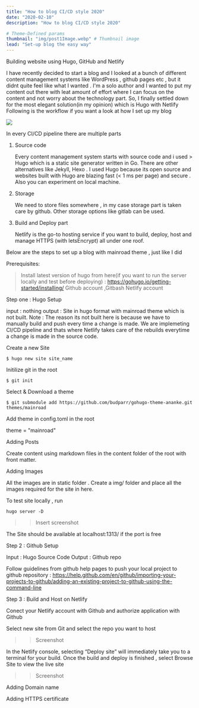 ```yaml
---
title: "How to blog CI/CD style 2020"
date: "2020-02-10"
description: "How to blog CI/CD style 2020"

# Theme-Defined params
thumbnail: "img/post1Image.webp" # Thumbnail image
lead: "Set-up blog the easy way"
---
```



Building website using Hugo, GitHub and Netlify 

I have recently decided to start a blog and I looked at a bunch of different content management systems like WordPress , github pages etc , but it didnt quite feel like what I wanted . I'm a solo author and I wanted to put my content out there with leat amount of effort where I can focus on the content and not worry about the technology part. So, I finally settled down for the most elegant solution(in my opinion) which is Hugo with Netlify
Following is the workflow if you want a look at how I set up my blog

![](/img/workflow.png)

In every CI/CD pipeline there are multiple parts 

1. Source code  

     Every content management system starts with source code and i used > Hugo which is a static site generator written in Go. There are other alternatives like Jekyll, Hexo . I used Hugo because its open source and  websites built with Hugo are blazing fast (< 1 ms per page) and secure . 
Also you can experiment on local machine.

2. Storage 
    
    We need to store files somewhere , in my case storage part is taken care by github. Other storage options like gitlab can be used. 

3. Build and Deploy part 
    
    Netlify is the go-to hosting service if you want to  build, deploy, host and manage HTTPS (with letsEncrypt) all under one roof. 
    


Below are the steps to set up a blog with mainroad theme , just like I did

Prerequisites:
 
> Install latest version of hugo from here(if you want to run the server locally and test before deploying) :  https://gohugo.io/getting-started/installing/ 
> Github account ,Gitbash
> Netlify account

Step one : Hugo Setup

input  : nothing
output : Site in hugo format with mainroad theme which is not built.
    Note : The reason its not built here is because we have to manually build and push every time a change is made. We are implemeting CI/CD pipeline and thats where Netlify takes care of the rebuilds everytime a change is made in the source code. 

Create a new Site 
``` 
$ hugo new site site_name
 ```

Initilize git in the root
``` 
$ git init
```

Select & Download a  theme
```
$ git submodule add https://github.com/budparr/gohugo-theme-ananke.git themes/mainroad
```
Add theme in config.toml in the root

theme = "mainroad"

Adding Posts

Create content using markdown files in the content folder of the root with front matter.

Adding Images 

All the images are in static folder . Create a img/ folder and place all the images required for the site in here.

To test site locally , run  
```
hugo server -D 
 ```

>> Insert screenshot 

The Site should be available at localhost:1313/ if the port is free

Step 2 : Github Setup 

Input  : Hugo Source Code
Output : Github repo

Follow guidelines from github help pages to push your local project to github repository : https://help.github.com/en/github/importing-your-projects-to-github/adding-an-existing-project-to-github-using-the-command-line


Step 3 : Build and Host on Netlify

Conect your Netlify account with Github and authorize application with Github

Select new site from Git and select the repo you want to host
>>Screenshot

In the Netlify console, selecting “Deploy site” will immediately take you to a terminal for your build. Once the build and deploy is finished , select Browse Site to view the live site
>>Screenshot

Adding Domain name 

Adding HTTPS certificate 
